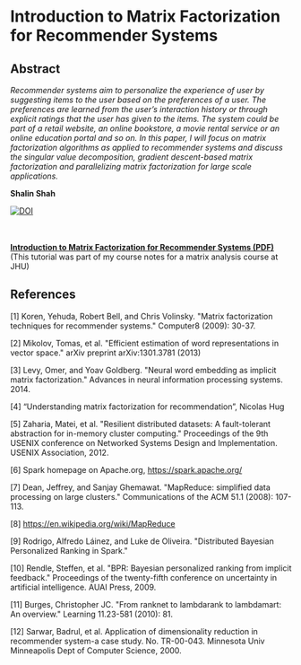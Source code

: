 <h1>Introduction to Matrix Factorization for Recommender Systems</h1>
<h2>Abstract</h2>
<i>Recommender systems aim to personalize the experience of user by suggesting items to the user based on the preferences of a user. The preferences are learned from the user’s interaction history or through explicit ratings that the user has given to the items. The system could be part of a retail website, an online bookstore, a movie rental service or an online education portal and so on. In this paper, I will focus on matrix factorization algorithms as applied to recommender systems and discuss the singular value decomposition, gradient descent-based matrix factorization and parallelizing matrix factorization for large scale applications.</i>

<b>Shalin Shah</b>

<a href="https://doi.org/10.5281/zenodo.3344938"><img src="https://zenodo.org/badge/DOI/10.5281/zenodo.3344938.svg" alt="DOI"></a>

<br><br>
<b><a href="https://github.com/shah314/matrix-factorization/raw/master/matrix-factorization-recommender-systems.pdf">Introduction to Matrix Factorization for Recommender Systems (PDF)</a></b>
<br>
(This tutorial was part of my course notes for a matrix analysis course at JHU)
<br>
<h2>References</h2>

[1] Koren, Yehuda, Robert Bell, and Chris Volinsky. "Matrix factorization techniques for recommender systems." Computer8 (2009): 30-37.

[2] Mikolov, Tomas, et al. "Efficient estimation of word representations in vector space." arXiv preprint arXiv:1301.3781 (2013)

[3] Levy, Omer, and Yoav Goldberg. "Neural word embedding as implicit matrix factorization." Advances in neural information processing systems. 2014.

[4] “Understanding matrix factorization for recommendation”, Nicolas Hug

[5] Zaharia, Matei, et al. "Resilient distributed datasets: A fault-tolerant abstraction for in-memory cluster computing." Proceedings of the 9th USENIX conference on Networked Systems Design and Implementation. USENIX Association, 2012.

[6] Spark homepage on Apache.org, https://spark.apache.org/

[7] Dean, Jeffrey, and Sanjay Ghemawat. "MapReduce: simplified data processing on large clusters." Communications of the ACM 51.1 (2008): 107-113.

[8] https://en.wikipedia.org/wiki/MapReduce

[9] Rodrigo, Alfredo Láinez, and Luke de Oliveira. "Distributed Bayesian Personalized Ranking in Spark."

[10] Rendle, Steffen, et al. "BPR: Bayesian personalized ranking from implicit feedback." Proceedings of the twenty-fifth conference on uncertainty in artificial intelligence. AUAI Press, 2009.

[11] Burges, Christopher JC. "From ranknet to lambdarank to lambdamart: An overview." Learning 11.23-581 (2010): 81.

[12] Sarwar, Badrul, et al. Application of dimensionality reduction in recommender system-a case study. No. TR-00-043. Minnesota Univ Minneapolis Dept of Computer Science, 2000.
